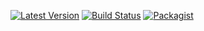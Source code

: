 [![Latest Version](https://img.shields.io/github/release/guzzle/guzzle.svg?style=flat-square)](https://github.com/pushkar-anand/easy-route/releases)
[![Build Status](https://travis-ci.org/pushkar-anand/easy-router.svg?branch=master)](https://travis-ci.org/pushkar-anand/easy-router)
[![Packagist](https://img.shields.io/packagist/dt/doctrine/orm.svg)](https://packagist.org/packages/pushkar/easy-router)

